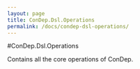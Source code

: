 ```yaml
---
layout: page
title: ConDep.Dsl.Operations
permalink: /docs/condep-dsl-operations/
---
```

#ConDep.Dsl.Operations

Contains all the core operations of ConDep.